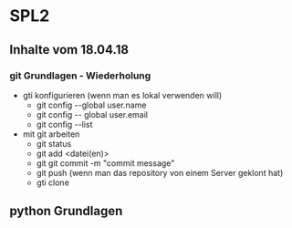 # SPL2

## Inhalte vom 18.04.18

### git Grundlagen - Wiederholung
* gti konfigurieren (wenn man es lokal verwenden will)
  * git config --global user.name <username>
  * git config -- global user.email <email>
  * git config --list <Konfiguartion anzeigen>
 * mit git arbeiten 
   * git status
   * git add <datei(en)>
   * git git commit -m "commit message"
   * git push (wenn man das repository von einem Server geklont hat)
   * gti clone <URL von dem repository>

## python Grundlagen

